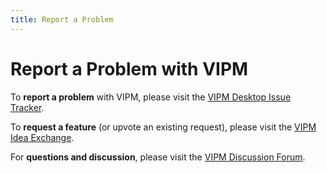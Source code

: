 ```yaml
---
title: Report a Problem
---
```


# Report a Problem with VIPM

To **report a problem** with VIPM, please visit the [VIPM Desktop Issue Tracker](https://github.com/vipm-io/vipm-desktop-issues).

To **request a feature** (or upvote an existing request), please visit the [VIPM Idea Exchange](https://forums.vipm.io/forum/84-vipm-idea-exchange/).

For **questions and discussion**, please visit the [VIPM Discussion Forum](https://forums.vipm.io/forum/5-vi-package-manager-vipm/).
